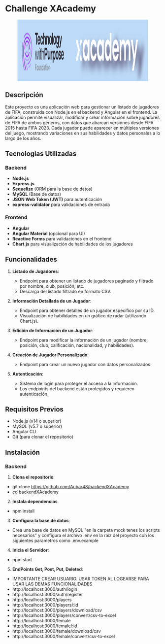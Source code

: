 # Challenge XAcademy
<figure><img src="./mock/Santex.png" alt="logo" style="height: 200px;"></figure>

## Descripción

Este proyecto es una aplicación web para gestionar un listado de jugadores de FIFA, construida con Node.js en el backend y Angular en el frontend. La aplicación permite visualizar, modificar y crear información sobre jugadores de FIFA de ambos géneros, con datos que abarcan versiones desde FIFA 2015 hasta FIFA 2023. Cada jugador puede aparecer en múltiples versiones del juego, mostrando variaciones en sus habilidades y datos personales a lo largo de los años.

## Tecnologías Utilizadas

### Backend
- **Node.js**
- **Express.js**
- **Sequelize** (ORM para la base de datos)
- **MySQL** (Base de datos)
- **JSON Web Token (JWT)** para autenticación
- **express-validator** para validaciones de entrada

### Frontend
- **Angular**
- **Angular Material** (opcional para UI)
- **Reactive Forms** para validaciones en el frontend
- **Chart.js** para visualización de habilidades de los jugadores

## Funcionalidades

1. **Listado de Jugadores**:
   - Endpoint para obtener un listado de jugadores paginado y filtrado por nombre, club, posición, etc.
   - Descarga del listado filtrado en formato CSV.
   
2. **Información Detallada de un Jugador**:
   - Endpoint para obtener detalles de un jugador específico por su ID.
   - Visualización de habilidades en un gráfico de radar (utilizando Chart.js).

3. **Edición de Información de un Jugador**:
   - Endpoint para modificar la información de un jugador (nombre, posición, club, calificación, nacionalidad, y habilidades).

4. **Creación de Jugador Personalizado**:
   - Endpoint para crear un nuevo jugador con datos personalizados.

5. **Autenticación**:
   - Sistema de login para proteger el acceso a la información.
   - Los endpoints del backend están protegidos y requieren autenticación.

## Requisitos Previos

- Node.js (v14 o superior)
- MySQL (v5.7 o superior)
- Angular CLI
- Git (para clonar el repositorio)

## Instalación

### Backend

1. **Clona el repositorio**:

-   git clone https://github.com/Aubar48/backendXAcademy
-   cd backendXAcademy

2. **Instala dependencias**

- npm install

3.  **Configura la base de datos**:

- Crea una base de datos en MySQL "en la carpeta mock tenes los scripts necesarios" y configura el archivo .env en la raíz del proyecto con los siguientes parametros como .env.example

4. **Inicia el Servidor**: 

- npm start

5. **EndPoints Get, Post, Put, Deleted**:
- IMPORTANTE CREAR USUARIO. USAR TOKEN AL LOGEARSE PARA USAR LAS DEMAS FUNCIONALIDADES 
- http://localhost:3000/auth/login
- http://localhost:3000/auth/register
- http://localhost:3000/players
- http://localhost:3000/players/:id
- http://localhost:3000/players/download/csv
- http://localhost:3000/players/convert/csv-to-excel
- http://localhost:3000/female
- http://localhost:3000/female/:id
- http://localhost:3000/female/download/csv
- http://localhost:3000/female/convert/csv-to-excel
